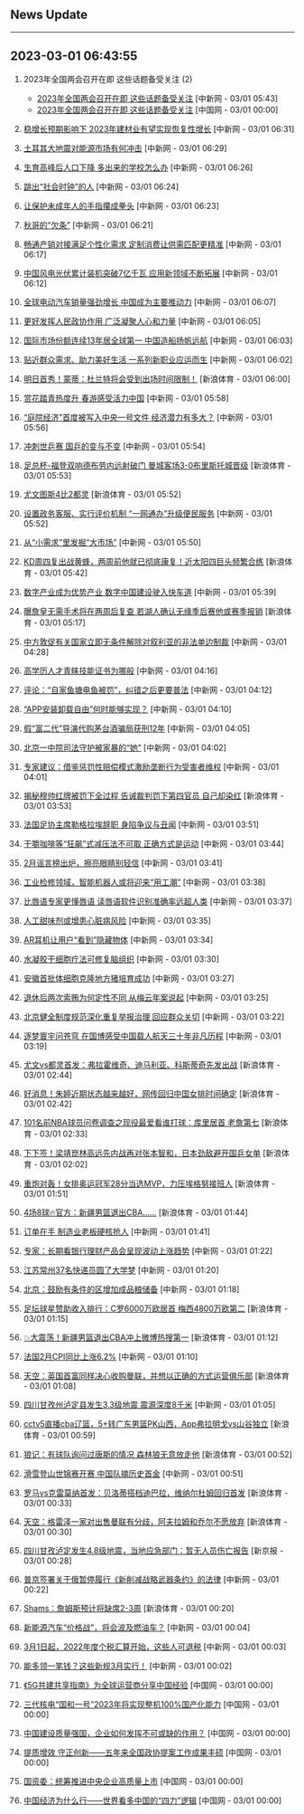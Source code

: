 ## News Update
---
2023-03-01 06:43:55
---
1. 2023年全国两会召开在即 这些话题备受关注 (2)
    +  <a target="_blank" href="http://www.chinanews.com//gn/2023/03-01/9962553.shtml">2023年全国两会召开在即 这些话题备受关注</a> [中新网 - 03/01 05:43]
    +  <a target="_blank" href="http://news.china.com.cn/2023-03/01/content_85134285.htm">2023年全国两会召开在即 这些话题备受关注</a> [中国网 - 03/01 00:00]

2. <a target="_blank" href="http://www.chinanews.com//cj/2023/03-01/9962571.shtml">稳增长预期影响下 2023年建材业有望实现恢复性增长</a> [中新网 - 03/01 06:31]
3. <a target="_blank" href="http://www.chinanews.com//gj/2023/03-01/9962570.shtml">土耳其大地震对能源市场有何冲击</a> [中新网 - 03/01 06:29]
4. <a target="_blank" href="http://www.chinanews.com//gn/2023/03-01/9962569.shtml">生育高峰后人口下降 多出来的学校怎么办</a> [中新网 - 03/01 06:26]
5. <a target="_blank" href="http://www.chinanews.com//sh/2023/03-01/9962568.shtml">跳出“社会时钟”的人</a> [中新网 - 03/01 06:24]
6. <a target="_blank" href="http://www.chinanews.com//gn/2023/03-01/9962567.shtml">让保护未成年人的手指攥成拳头</a> [中新网 - 03/01 06:23]
7. <a target="_blank" href="http://www.chinanews.com//sh/2023/03-01/9962566.shtml">秋哥的“欠条”</a> [中新网 - 03/01 06:21]
8. <a target="_blank" href="http://www.chinanews.com//cj/2023/03-01/9962564.shtml">畅通产销对接满足个性化需求 定制消费让供需匹配更精准</a> [中新网 - 03/01 06:17]
9. <a target="_blank" href="http://www.chinanews.com//cj/2023/03-01/9962563.shtml">中国风电光伏累计装机突破7亿千瓦 应用新领域不断拓展</a> [中新网 - 03/01 06:12]
10. <a target="_blank" href="http://www.chinanews.com//cj/2023/03-01/9962562.shtml">全球电动汽车销量强劲增长 中国成为主要推动力</a> [中新网 - 03/01 06:07]
11. <a target="_blank" href="http://www.chinanews.com//gn/2023/03-01/9962561.shtml">更好发挥人民政协作用 广泛凝聚人心和力量</a> [中新网 - 03/01 06:05]
12. <a target="_blank" href="http://www.chinanews.com//cj/2023/03-01/9962560.shtml">国际市场份额连续13年居全球第一 中国造船扬帆远航</a> [中新网 - 03/01 06:03]
13. <a target="_blank" href="http://www.chinanews.com//cj/2023/03-01/9962559.shtml">贴近群众需求、助力美好生活 一系列新职业应运而生</a> [中新网 - 03/01 06:02]
14. <a target="_blank" href="https://k.sina.cn/article_2018499075_784fda0302001lvxc.html?from=sports&subch=osport">明日首秀！蒙蒂：杜兰特将会受到出场时间限制！</a> [新浪体育 - 03/01 06:00]
15. <a target="_blank" href="http://www.chinanews.com//sh/2023/03-01/9962558.shtml">赏花踏青热度升 春游感受活力中国</a> [中新网 - 03/01 05:58]
16. <a target="_blank" href="http://www.chinanews.com//cj/2023/03-01/9962557.shtml">“庭院经济”首度被写入中央一号文件 经济潜力有多大？</a> [中新网 - 03/01 05:56]
17. <a target="_blank" href="http://www.chinanews.com//ty/2023/03-01/9962556.shtml">冲刺世乒赛 国乒的变与不变</a> [中新网 - 03/01 05:54]
18. <a target="_blank" href="https://k.sina.cn/article_2018499075_784fda0302001lvx9.html?from=sports&subch=osport">足总杯-福登双响德布劳内远射破门 曼城客场3-0布里斯托城晋级</a> [新浪体育 - 03/01 05:53]
19. <a target="_blank" href="https://k.sina.cn/article_2018499075_784fda0304001lvxb.html?from=sports&subch=osport">尤文图斯4比2都灵</a> [新浪体育 - 03/01 05:52]
20. <a target="_blank" href="http://www.chinanews.com//gn/2023/03-01/9962555.shtml">设置政务客服、实行评价机制 “一网通办”升级便民服务</a> [中新网 - 03/01 05:52]
21. <a target="_blank" href="http://www.chinanews.com//cj/2023/03-01/9962554.shtml">从“小需求”里发掘“大市场”</a> [中新网 - 03/01 05:50]
22. <a target="_blank" href="https://k.sina.cn/article_7300843333_1b32a0745001012l72.html?from=sports&subch=nba">KD周四复出战黄蜂，两周前他就已彻底康复！近太阳四巨头频繁合练</a> [新浪体育 - 03/01 05:42]
23. <a target="_blank" href="http://www.chinanews.com//cj/2023/03-01/9962552.shtml">数字产业成为优势产业 数字中国建设驶入快车道</a> [中新网 - 03/01 05:39]
24. <a target="_blank" href="https://k.sina.cn/article_7300843333_1b32a0745001012l71.html?from=sports&subch=nba">曝詹皇无需手术将在两周后复查 若湖人确认无缘季后赛他或赛季报销</a> [新浪体育 - 03/01 05:17]
25. <a target="_blank" href="http://www.chinanews.com//gn/2023/03-01/9962550.shtml">中方敦促有关国家立即无条件解除对叙利亚的非法单边制裁</a> [中新网 - 03/01 04:28]
26. <a target="_blank" href="http://www.chinanews.com//cj/2023/03-01/9962548.shtml">高学历人才青睐技能证书为哪般</a> [中新网 - 03/01 04:16]
27. <a target="_blank" href="http://www.chinanews.com//gn/2023/03-01/9962547.shtml">评论：“自家鱼塘电鱼被罚”，纠错之后更要普法</a> [中新网 - 03/01 04:12]
28. <a target="_blank" href="http://www.chinanews.com//sh/2023/03-01/9962546.shtml">“APP安装卸载自由”何时能够实现？</a> [中新网 - 03/01 04:10]
29. <a target="_blank" href="http://www.chinanews.com//sh/2023/03-01/9962545.shtml">假“富二代”导演代购茅台酒骗局获刑12年</a> [中新网 - 03/01 04:05]
30. <a target="_blank" href="http://www.chinanews.com//sh/2023/03-01/9962544.shtml">北京一中院司法守护被家暴的“她”</a> [中新网 - 03/01 04:02]
31. <a target="_blank" href="http://www.chinanews.com//gn/2023/03-01/9962543.shtml">专家建议：借鉴惩罚性赔偿模式激励垄断行为受害者维权</a> [中新网 - 03/01 04:01]
32. <a target="_blank" href="https://k.sina.cn/article_7354218509_m1b658780d001014t6h.html?from=sports&subch=global">揭秘穆帅红牌被罚下全过程 告诫裁判罚下第四官员 自己却染红</a> [新浪体育 - 03/01 03:53]
33. <a target="_blank" href="http://www.chinanews.com//gj/2023/03-01/9962541.shtml">法国足协主席勒格拉埃辞职 身陷争议与丑闻</a> [中新网 - 03/01 03:51]
34. <a target="_blank" href="http://www.chinanews.com//life/2023/03-01/9962540.shtml">干嚼咖啡等“狂飙”式减压法不可取 正确方式是运动</a> [中新网 - 03/01 03:44]
35. <a target="_blank" href="http://www.chinanews.com//sh/2023/03-01/9962539.shtml">2月谣言榜出炉，擦亮眼睛别轻信</a> [中新网 - 03/01 03:41]
36. <a target="_blank" href="http://www.chinanews.com//cj/2023/03-01/9962538.shtml">工业检修领域，智能机器人或将迎来“用工潮”</a> [中新网 - 03/01 03:38]
37. <a target="_blank" href="http://www.chinanews.com//gn/2023/03-01/9962537.shtml">比唇语专家更懂唇语 读唇语软件识别准确率远超人类</a> [中新网 - 03/01 03:37]
38. <a target="_blank" href="http://www.chinanews.com//life/2023/03-01/9962536.shtml">人工甜味剂或增患心脏病风险</a> [中新网 - 03/01 03:35]
39. <a target="_blank" href="http://www.chinanews.com//sh/2023/03-01/9962535.shtml">AR耳机让用户“看到”隐藏物体</a> [中新网 - 03/01 03:34]
40. <a target="_blank" href="http://www.chinanews.com//life/2023/03-01/9962533.shtml">水凝胶干细胞疗法可修复脑组织</a> [中新网 - 03/01 03:30]
41. <a target="_blank" href="http://www.chinanews.com//gn/2023/03-01/9962532.shtml">安徽首批体细胞克隆地方猪培育成功</a> [中新网 - 03/01 03:27]
42. <a target="_blank" href="http://www.chinanews.com//gn/2023/03-01/9962531.shtml">退休后两次索贿为何定性不同 从梅云年案说起</a> [中新网 - 03/01 03:25]
43. <a target="_blank" href="http://www.chinanews.com//gn/2023/03-01/9962530.shtml">北京健全制度规范深化重复举报治理 回应群众关切</a> [中新网 - 03/01 03:22]
44. <a target="_blank" href="http://www.chinanews.com//gn/2023/03-01/9962529.shtml">逐梦寰宇问苍穹 在国博感受中国载人航天三十年非凡历程</a> [中新网 - 03/01 03:19]
45. <a target="_blank" href="https://k.sina.cn/article_2018499075_784fda0302001lvvj.html?from=sports&subch=osport">尤文vs都灵首发：弗拉霍维奇、迪马利亚、科斯蒂奇先发出战</a> [新浪体育 - 03/01 02:44]
46. <a target="_blank" href="https://k.sina.cn/article_3181157500_bd9c9c7c00101mrhr.html?from=sports&subch=vollyball">好消息！朱婷近期状态越来越好，网传回归中国女排时间确定</a> [新浪体育 - 03/01 02:42]
47. <a target="_blank" href="https://k.sina.cn/article_2018499075_784fda0302001lvvh.html?from=sports&subch=osport">101名前NBA球员问卷调查之现役最爱看谁打球：库里居首 老詹第七</a> [新浪体育 - 03/01 02:33]
48. <a target="_blank" href="https://k.sina.cn/article_3181157500_bd9c9c7c00101mrhj.html?from=sports&subch=pingpang">下下签！梁靖崑林高远先内战再对张本智和，日本劲敌避开国乒女单</a> [新浪体育 - 03/01 02:02]
49. <a target="_blank" href="https://k.sina.cn/article_3181157500_mbd9c9c7c00101mrhf.html?from=sports&subch=vollyball">重炮对轰！女排奥运冠军28分当选MVP，力压埃格努接班人</a> [新浪体育 - 03/01 01:51]
50. <a target="_blank" href="https://k.sina.cn/article_2018499075_784fda0304001lvvd.html?from=sports&subch=osport">4场8球🔥官方：新疆男篮退出CBA……</a> [新浪体育 - 03/01 01:44]
51. <a target="_blank" href="http://www.chinanews.com//cj/2023/03-01/9962526.shtml">订单在手 制造业老板硬核抢人</a> [中新网 - 03/01 01:41]
52. <a target="_blank" href="http://www.chinanews.com//cj/2023/03-01/9962524.shtml">专家：长期看银行理财产品会呈现波动上涨趋势</a> [中新网 - 03/01 01:22]
53. <a target="_blank" href="http://www.chinanews.com//sh/2023/03-01/9962523.shtml">江苏常州37名快递员圆了大学梦</a> [中新网 - 03/01 01:20]
54. <a target="_blank" href="http://www.chinanews.com//sh/2023/03-01/9962522.shtml">北京：鼓励有条件的区增加成品粮储备</a> [中新网 - 03/01 01:18]
55. <a target="_blank" href="https://k.sina.cn/article_2018499075_784fda0302001lvv4.html?from=sports&subch=osport">足坛球星赞助收入排行：C罗6000万欧居首 梅西4800万欧第二</a> [新浪体育 - 03/01 01:15]
56. <a target="_blank" href="https://k.sina.cn/article_2018499075_784fda0302001lvv3.html?from=sports&subch=osport">💥大震荡！新疆男篮退出CBA冲上微博热搜第一</a> [新浪体育 - 03/01 01:12]
57. <a target="_blank" href="http://www.chinanews.com//gj/2023/03-01/9962521.shtml">法国2月CPI同比上涨6.2%</a> [中新网 - 03/01 01:10]
58. <a target="_blank" href="https://k.sina.cn/article_2018499075_784fda0302001lvv0.html?from=sports&subch=osport">天空：英国首富同样决心收购曼联，并想以正确的方式运营俱乐部</a> [新浪体育 - 03/01 01:08]
59. <a target="_blank" href="http://www.chinanews.com//sh/2023/03-01/9962520.shtml">四川甘孜州泸定县发生3.3级地震 震源深度8千米</a> [中新网 - 03/01 01:05]
60. <a target="_blank" href="https://k.sina.cn/article_1685707867_6479dc5b00101a2x1.html?from=sports&subch=cba">cctv5直播cba辽篮，5+转广东男篮PK山西，App弗拉明戈vs山谷独立</a> [新浪体育 - 03/01 00:59]
61. <a target="_blank" href="https://k.sina.cn/article_2018499075_784fda0302001lvus.html?from=sports&subch=osport">狼记：有球队询问过唐斯的情况 森林狼无意放走他</a> [新浪体育 - 03/01 00:52]
62. <a target="_blank" href="http://www.chinanews.com//ty/2023/03-01/9962519.shtml">滑雪登山世锦赛开赛 中国队摘历史首金</a> [中新网 - 03/01 00:51]
63. <a target="_blank" href="https://k.sina.cn/article_2018499075_784fda0302001lvun.html?from=sports&subch=osport">罗马vs克雷莫纳首发：贝洛蒂搭档迪巴拉，维纳尔杜姆回归首发</a> [新浪体育 - 03/01 00:33]
64. <a target="_blank" href="https://k.sina.cn/article_2018499075_784fda0302001lvum.html?from=sports&subch=osport">天空：格雷泽一家对出售曼联有分歧，阿夫拉姆和乔尔不愿放弃</a> [新浪体育 - 03/01 00:30]
65. <a target="_blank" href="https://www.bjnews.com.cn/detail-167760084214020.html">四川甘孜泸定发生4.8级地震，当地应急部门：暂无人员伤亡报告</a> [新京报 - 03/01 00:28]
66. <a target="_blank" href="http://www.chinanews.com//gj/2023/03-01/9962517.shtml">普京签署关于俄暂停履行《新削减战略武器条约》的法律</a> [中新网 - 03/01 00:22]
67. <a target="_blank" href="https://k.sina.cn/article_2018499075_784fda0302001lvul.html?from=sports&subch=osport">Shams：詹姆斯预计将缺席2-3周</a> [新浪体育 - 03/01 00:20]
68. <a target="_blank" href="http://www.chinanews.com//cj/2023/03-01/9962515.shtml">新能源汽车“价格战”，将会波及燃油车？</a> [中新网 - 03/01 00:04]
69. <a target="_blank" href="http://www.chinanews.com//cj/2023/03-01/9962514.shtml">3月1日起，2022年度个税汇算开始，这些人可退税</a> [中新网 - 03/01 00:03]
70. <a target="_blank" href="http://www.chinanews.com//sh/2023/03-01/9962499.shtml">能多领一笔钱？这些新规3月实行！</a> [中新网 - 03/01 00:02]
71. <a target="_blank" href="http://news.china.com.cn/2023-03/01/content_85134112.htm">《5G共建共享指南》为全球运营商分享中国经验</a> [中国网 - 03/01 00:00]
72. <a target="_blank" href="http://news.china.com.cn/2023-03/01/content_85134185.htm">三代核电“国和一号”2023年将实现整机100%国产化能力</a> [中国网 - 03/01 00:00]
73. <a target="_blank" href="http://news.china.com.cn/2023-03/01/content_85134102.htm">中国建设质量强国，企业如何发挥不可或缺的作用？</a> [中国网 - 03/01 00:00]
74. <a target="_blank" href="http://news.china.com.cn/2023-03/01/content_85134074.htm">提质增效 守正创新——五年来全国政协提案工作成果丰硕</a> [中国网 - 03/01 00:00]
75. <a target="_blank" href="http://news.china.com.cn/2023-03/01/content_85134109.htm">国资委：统筹推进中央企业高质量上市</a> [中国网 - 03/01 00:00]
76. <a target="_blank" href="http://news.china.com.cn/2023-03/01/content_85134072.htm">中国经济为什么行——世界看多中国的“四力”逻辑</a> [中国网 - 03/01 00:00]
